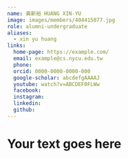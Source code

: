 ```yaml
---
name: 黃新裕 HUANG XIN-YU 
image: images/members/404415077.jpg 
role: alumni-undergraduate
aliases:
  - xin yu huang
links:
  home-page: https://example.com/
  email: example@cs.nycu.edu.tw
  phone: 
  orcid: 0000-0000-0000-000
  google-scholar: abcdefgAAAAJ
  youtube: watch?v=ABCDEF0FLWw
  facebook:
  instagram:
  linkedin:
  github:
---
```

# Your text goes here

